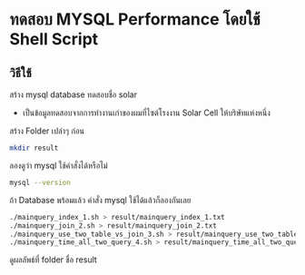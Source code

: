 # ทดสอบ MYSQL Performance โดยใช้ Shell Script #

## วิธีใช้

สร้าง mysql database ทดสอบชื่อ solar

* เป็นข้อมูลทดสอบจากการทำงานเก่าของผมที่ไซต์โรงงาน Solar Cell ให้บริษัทแห่งหนึ่ง

สร้าง Folder เปล่าๆ ก่อน

```bash
mkdir result
```
ลองดูว่า mysql ใช้คำสั่งได้หรือไม่

```bash
mysql --version
```

ถ้า Database พร้อมแล้ว คำสั่ง mysql ใช้ได้แล้วก็ลองกันเลย

```bash
./mainquery_index_1.sh > result/mainquery_index_1.txt
./mainquery_join_2.sh > result/mainquery_join_2.txt
./mainquery_use_two_table_vs_join_3.sh > result/mainquery_use_two_table_vs_join_3.txt
./mainquery_time_all_two_query_4.sh > result/mainquery_time_all_two_query_4.txt
```

ดูผลลัพธ์ที่ folder ชื่อ result
